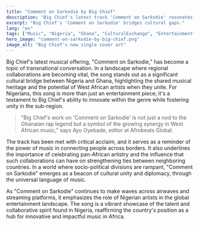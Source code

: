 ```yaml
---
title: "Comment on Sarkodie by Big Chief"
description: "Big Chief's latest track 'Comment on Sarkodie' resonates as a cultural bridge connecting Nigeria and Ghana."
excerpt: "Big Chief's 'Comment on Sarkodie' bridges cultural gaps."
lang: "en"
tags: ["Music", "Nigeria", "Ghana", "CulturalExchange", "Entertainment"]
hero_image: "comment-on-sarkodie-by-big-chief.png"
image_alt: "Big Chief's new single cover art"
---
```


Big Chief's latest musical offering, "Comment on Sarkodie," has become a topic of transnational conversation. In a landscape where regional collaborations are becoming vital, the song stands out as a significant cultural bridge between Nigeria and Ghana, highlighting the shared musical heritage and the potential of West African artists when they unite. For Nigerians, this song is more than just an entertainment piece; it's a testament to Big Chief's ability to innovate within the genre while fostering unity in the sub-region.

> "Big Chief's work on 'Comment on Sarkodie' is not just a nod to the Ghanaian rap legend but a symbol of the growing synergy in West African music," says Ayo Oyebade, editor at Afrobeats Global.

The track has been met with critical acclaim, and it serves as a reminder of the power of music in connecting people across borders. It also underlines the importance of celebrating pan-African artistry and the influence that such collaborations can have on strengthening ties between neighboring countries. In a world where socio-political divisions are rampant, "Comment on Sarkodie" emerges as a beacon of cultural unity and diplomacy, through the universal language of music.

As "Comment on Sarkodie" continues to make waves across airwaves and streaming platforms, it emphasizes the role of Nigerian artists in the global entertainment landscape. The song is a vibrant showcase of the talent and collaborative spirit found in Nigeria, reaffirming the country's position as a hub for innovative and impactful music in Africa.